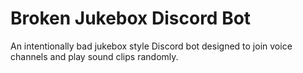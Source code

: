 # Broken Jukebox Discord Bot

An intentionally bad jukebox style Discord bot designed to join voice channels and play sound clips randomly.
